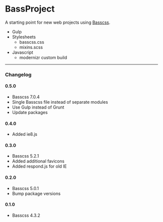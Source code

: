 BassProject
===========

A starting point for new web projects using [Basscss](http://www.basscss.com/).

* Gulp
* Stylesheets
  * basscss.css
  * mixins.scss
* Javascript
  * modernizr custom build

___

### Changelog

#### 0.5.0
* Basscss 7.0.4
* Single Basscss file instead of separate modules
* Use Gulp instead of Grunt
* Update packages

#### 0.4.0
* Added ie8.js

#### 0.3.0
* Basscss 5.2.1
* Added additional favicons
* Added respond.js for old IE

#### 0.2.0
* Basscss 5.0.1
* Bump package versions

#### 0.1.0
* Basscss 4.3.2
